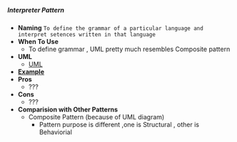 ##### Interpreter Pattern
- **Naming** `To define the grammar of a particular language and interpret setences written in that language`
- **When To Use**
    - To define grammar , UML pretty much resembles Composite pattern
- **UML**
    - [UML](UML.puml)
- [**Example**](https://www.tutorialspoint.com/design_pattern/interpreter_pattern.htm)
- **Pros** 
    - ???
- **Cons**
    - ???    
- **Comparision with Other Patterns**
    - Composite Pattern (because of UML diagram)
        - Pattern purpose is different ,one is Structural , other is Behaviorial